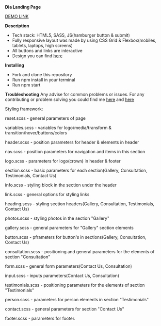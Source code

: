 **Dia Landing Page**

[DEMO LINK](https://KirillLutsenko.github.io/layout_miami/)

**Description**
- Tech stack: HTML5, SASS, JS(hamburger button & submit)
- Fully responsive layout was made by using CSS Grid & Flexbox(mobiles, tablets, laptops, high screens)
- All buttons and links are interactive
- Design you can find [here](https://www.figma.com/file/nHz8bflIwJaWP3P99vKTH5/miami_home_new?node-id=0%3A2)

**Installing**
- Fork and clone this repository
- Run npm install in your terminal
- Run npm start

**Troubleshooting**
Any advise for common problems or issues. For any contributing or problem solving you could find me [here](https://www.linkedin.com/in/kirill-lutsenko-1ab7621bb/) and [here](https://join.skype.com/invite/pmxOlX8nMhpq)

Styling framework:

reset.scss - general parameters of page

variables.scss - variables for logo/media/transform & transition/hover/buttons/colors

header.scss - position parameters for header & elements in header

nav.scss - position parameters for navigation and items in this section

logo.scss - parameters for logo(crown) in header & footer

section.scss - basic parameters for each section(Gallery, Consultation, Testimonials, Contact Us)

info.scss - styling block in the section under the header

link.scss - general options for styling links

heading.scss - styling section headers(Gallery, Consultation, Testimonials, Contact Us)

photos.scss - styling photos in the section "Gallery"

gallery.scss - general parameters for "Gallery" section elements

button.scss - pframeters for button's in sections(Gallery, Consultation, Contact Us)

consultation.scss - positioning and general parameters for the elements of section "Consultation"

form.scss - general form parameters(Contact Us, Consultation)

input.scss - inputs parameters(Contact Us, Consultation)

testimonials.scss - positioning parameters for the elements of section "Testimonials"

person.scss - parameters for person elements in section "Testimonials"

contact.scss - general parameters for section "Contact Us"

footer.scss - parameters for footer.
